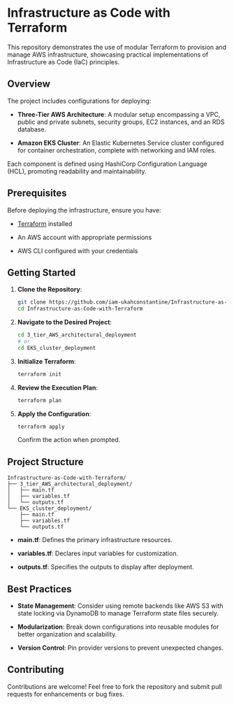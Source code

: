 # Infrastructure as Code with Terraform

This repository demonstrates the use of modular Terraform to provision and manage AWS infrastructure, showcasing practical implementations of Infrastructure as Code (IaC) principles.

## Overview

The project includes configurations for deploying:

- **Three-Tier AWS Architecture**: A modular setup encompassing a VPC, public and private subnets, security groups, EC2 instances, and an RDS database.

- **Amazon EKS Cluster**: An Elastic Kubernetes Service cluster configured for container orchestration, complete with networking and IAM roles.

Each component is defined using HashiCorp Configuration Language (HCL), promoting readability and maintainability.

## Prerequisites

Before deploying the infrastructure, ensure you have:

- [Terraform](https://www.terraform.io/downloads.html) installed

- An AWS account with appropriate permissions

- AWS CLI configured with your credentials

## Getting Started

1. **Clone the Repository**:

   ```bash
   git clone https://github.com/iam-ukahconstantine/Infrastructure-as-Code-with-Terraform.git
   cd Infrastructure-as-Code-with-Terraform
   ```


2. **Navigate to the Desired Project**:

   ```bash
   cd 3_tier_AWS_architectural_deployment
   # or
   cd EKS_cluster_deployment
   ```


3. **Initialize Terraform**:

   ```bash
   terraform init
   ```


4. **Review the Execution Plan**:

   ```bash
   terraform plan
   ```


5. **Apply the Configuration**:

   ```bash
   terraform apply
   ```


   Confirm the action when prompted.

## Project Structure


```plaintext
Infrastructure-as-Code-with-Terraform/
├── 3_tier_AWS_architectural_deployment/
│   ├── main.tf
│   ├── variables.tf
│   └── outputs.tf
└── EKS_cluster_deployment/
    ├── main.tf
    ├── variables.tf
    └── outputs.tf
```


- **main.tf**: Defines the primary infrastructure resources.

- **variables.tf**: Declares input variables for customization.

- **outputs.tf**: Specifies the outputs to display after deployment.

## Best Practices

- **State Management**: Consider using remote backends like AWS S3 with state locking via DynamoDB to manage Terraform state files securely.

- **Modularization**: Break down configurations into reusable modules for better organization and scalability.

- **Version Control**: Pin provider versions to prevent unexpected changes.

## Contributing

Contributions are welcome! Feel free to fork the repository and submit pull requests for enhancements or bug fixes.
